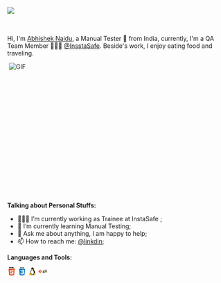 <code><img src="https://aenmo.dev/img/ked.png"></code>

<br />

Hi, I'm [Abhishek Naidu](https://abhisheknaidu.tech), a Manual Tester 🚀 from India, currently, I'm a QA Team Member 🙍🏽‍♂️ [@InsstaSafe](https://instasafe.com). Beside's work, I enjoy eating food and traveling.

  <img align="right" alt="GIF" src="https://aenmo.dev/img/code.gif?raw=true" width="500" height="320" />
  
**Talking about Personal Stuffs:**

- 👨🏽‍💻 I’m currently working as Trainee at InstaSafe ;
- 🌱 I’m currently learning Manual Testing; 
- 💬 Ask me about anything, I am happy to help;
- 📫 How to reach me: [@linkdin](https://www.linkedin.com/in/amitabh-kabi-a4a33b238/);


**Languages and Tools:**  

<code><img height="20" src="https://raw.githubusercontent.com/github/explore/80688e429a7d4ef2fca1e82350fe8e3517d3494d/topics/html/html.png"></code>
<code><img height="20" src="https://raw.githubusercontent.com/github/explore/80688e429a7d4ef2fca1e82350fe8e3517d3494d/topics/css/css.png"></code>
<code><img height="20" src="https://raw.githubusercontent.com/github/explore/80688e429a7d4ef2fca1e82350fe8e3517d3494d/topics/linux/linux.png"></code>
<code><img height="20" src="https://raw.githubusercontent.com/github/explore/5c058a388828bb5fde0bcafd4bc867b5bb3f26f3/topics/git/git.png"></code>
